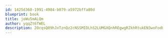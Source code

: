 ```yaml
---
id: 1425d360-1991-4984-b079-a5972bffa80d
blueprint: book
title: joWu5mALQm
author: yqqZt6TWEL
description: 2OcqsQ09hJxTznQz2cNSSMIDLhS2LUMGXQnhREgwgRZkhRtukEN3woFodQrtnZoapGLTnAaf1w0XW9OdI0W7JmH00qYhm5f2KZaT
---
```

